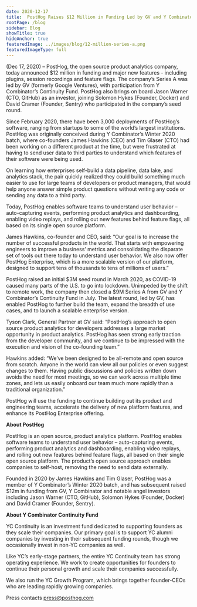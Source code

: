 ```yaml
---
date: 2020-12-17
title:  PostHog Raises $12 Million in Funding Led by GV and Y Combinator
rootPage: /blog
sidebar: Blog
showTitle: true
hideAnchor: true
featuredImage: ../images/blog/12-million-series-a.png
featuredImageType: full
---
```


(Dec 17, 2020) – PostHog, the open source product analytics company, today announced $12 million in funding and major new features - including plugins, session recordings and  feature flags. The company’s Series A was led by GV (formerly Google Ventures), with participation from Y Combinator’s Continuity Fund. PostHog also brings on board Jason Warner (CTO, GitHub) as an investor, joining Solomon Hykes (Founder, Docker) and David Cramer (Founder, Sentry) who participated in the company’s seed round. 

Since February 2020, there have been 3,000 deployments of PostHog’s software, ranging from startups to some of the world’s largest institutions. PostHog was originally conceived during Y Combinator’s Winter 2020 batch, where co-founders James Hawkins (CEO) and Tim Glaser (CTO) had been working on a different product at the time, but were frustrated at having to send user data to third parties to understand which features of their software were being used. 

On learning how enterprises self-build a data pipeline, data lake, and analytics stack, the pair quickly realized they could build something much easier to use for large teams of developers or product managers, that would help anyone answer simple product questions without writing any code or sending any data to a third party.

Today, PostHog enables software teams to understand user behavior – auto-capturing events, performing product analytics and dashboarding, enabling video replays, and rolling out new features behind feature flags, all based on its single open source platform. 

James Hawkins, co-founder and CEO, said: “Our goal is to increase the number of successful products in the world. That starts with empowering engineers to improve a business’ metrics and consolidating the disparate set of tools out there today to understand user behavior. We also now offer PostHog Enterprise, which is a more scalable version of our platform, designed to support tens of thousands to tens of millions of users.”

PostHog raised an initial \$3M seed round in March 2020, as COVID-19 caused many parts of the U.S. to go into lockdown. Unimpeded by the shift to remote work, the company then closed a $9M Series A from GV and Y Combinator’s Continuity Fund in July. The latest round, led by GV, has enabled PostHog to further build the team, expand the breadth of use cases, and to launch a scalable enterprise version.

Tyson Clark, General Partner at GV said: “PostHog’s approach to open source product analytics for developers addresses a large market opportunity in product analytics. PostHog has seen strong early traction from the developer community, and we continue to be impressed with the execution and vision of the co-founding team.” 

Hawkins added: “We’ve been designed to be all-remote and open source from scratch. Anyone in the world can view all our policies or even suggest changes to them. Having public discussions and policies written down avoids the need for most meetings, so we can work across multiple time zones, and lets us easily onboard our team much more rapidly than a traditional organization.”

PostHog will use the funding to continue building out its product and engineering teams, accelerate the delivery of new platform features, and enhance its PostHog Enterprise offering.


**About PostHog**

PostHog is an open source, product analytics platform. PostHog enables software teams to understand user behavior – auto-capturing events, performing product analytics and dashboarding, enabling video replays, and rolling out new features behind feature flags, all based on their single open source platform. The product’s open source approach enables companies to self-host, removing the need to send data externally. 

Founded in 2020 by James Hawkins and Tim Glaser, PostHog was a member of Y Combinator’s Winter 2020 batch, and has subsequent raised $12m in funding from GV, Y Combinator and notable angel investors including Jason Warner (CTO, GitHub), Solomon Hykes (Founder, Docker) and David Cramer (Founder, Sentry).

**About Y Combinator Continuity Fund**

YC Continuity is an investment fund dedicated to supporting founders as they scale their companies. Our primary goal is to support YC alumni companies by investing in their subsequent funding rounds, though we occasionally invest in non-YC companies as well.

Like YC’s early-stage partners, the entire YC Continuity team has strong operating experience. We work to create opportunities for founders to continue their personal growth and scale their companies successfully.

We also run the YC Growth Program, which brings together founder-CEOs who are leading rapidly growing companies.

Press contacts
[press@posthog.com](mailto:press@posthog.com)
